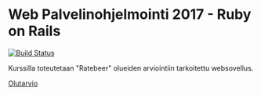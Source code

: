 # Web Palvelinohjelmointi 2017 - Ruby on Rails

[![Build Status](https://travis-ci.org/kuujakke/WebPalvelinohjelmointi2017.png)](https://travis-ci.org/kuujakke/WebPalvelinohjelmointi2017)

Kurssilla toteutetaan "Ratebeer" olueiden arviointiin tarkoitettu websovellus.

[Olutarvio](http://olutarvio.herokuapp.com)

